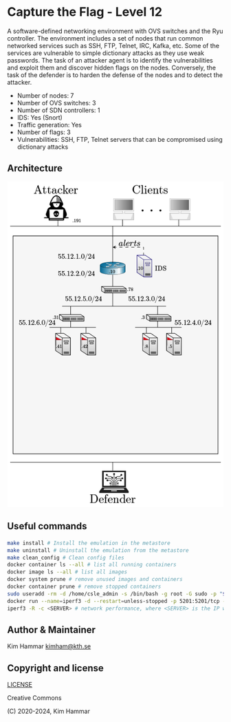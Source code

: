 # Capture the Flag - Level 12

A software-defined networking environment with OVS switches and the Ryu controller. 
The environment includes a set of nodes that run common networked services such as SSH, FTP, Telnet, IRC, Kafka, 
etc. Some of the services are vulnerable to simple dictionary attacks as they use weak passwords. 
The task of an attacker agent is to identify the vulnerabilities and exploit them and discover hidden flags
on the nodes. Conversely, the task of the defender is to harden the defense of the nodes and to detect the 
attacker. 

- Number of nodes: 7
- Number of OVS switches: 3
- Number of SDN controllers: 1
- IDS: Yes (Snort)
- Traffic generation: Yes
- Number of flags: 3
- Vulnerabilities: SSH, FTP, Telnet servers that can be compromised using dictionary attacks

## Architecture
<p align="center">
<img src="env.png" width="600">
</p>


## Useful commands

```bash
make install # Install the emulation in the metastore
make uninstall # Uninstall the emulation from the metastore
make clean_config # Clean config files 
docker container ls --all # list all running containers
docker image ls --all # list all images
docker system prune # remove unused images and containers
docker container prune # remove stopped containers
sudo useradd -rm -d /home/csle_admin -s /bin/bash -g root -G sudo -p "$(openssl passwd -1 'csle@admin-pw_191')" csle_admin
docker run --name=iperf3 -d --restart=unless-stopped -p 5201:5201/tcp -p 5201:5201/udp mlabbe/iperf3 # Start the iperf server on the host
iperf3 -R -c <SERVER> # network performance, where <SERVER> is the IP where the iperf server is running e.g. the host 172.31.212.92   
```

## Author & Maintainer

Kim Hammar <kimham@kth.se>

## Copyright and license

[LICENSE](../../../../../LICENSE.md)

Creative Commons

(C) 2020-2024, Kim Hammar